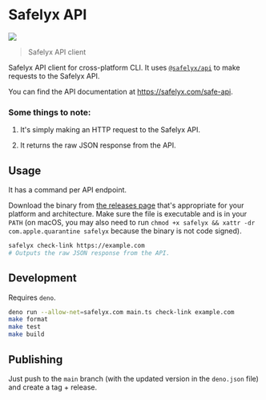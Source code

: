 # Safelyx API

[![](https://github.com/safelyx/safelyx-cli/workflows/Run%20Tests/badge.svg)](https://github.com/safelyx/safelyx-cli/actions?workflow=Run+Tests)

> Safelyx API client

Safelyx API client for cross-platform CLI. It uses [`@safelyx/api`](https://github.com/safelyx/safelyx-js) to make requests to the Safelyx API.

You can find the API documentation at https://safelyx.com/safe-api.

### Some things to note:

1. It's simply making an HTTP request to the Safelyx API.

2. It returns the raw JSON response from the API.

## Usage

It has a command per API endpoint.

Download the binary from [the releases page](https://github.com/safelyx/safelyx-cli/releases) that's appropriate for your platform and architecture. Make sure the file is executable and is in your `PATH` (on macOS, you may also need to run `chmod +x safelyx && xattr -dr com.apple.quarantine safelyx` because the binary is not code signed).

```bash
safelyx check-link https://example.com
# Outputs the raw JSON response from the API.
```

## Development

Requires `deno`.

```bash
deno run --allow-net=safelyx.com main.ts check-link example.com
make format
make test
make build
```

## Publishing

Just push to the `main` branch (with the updated version in the `deno.json` file) and create a tag + release.
